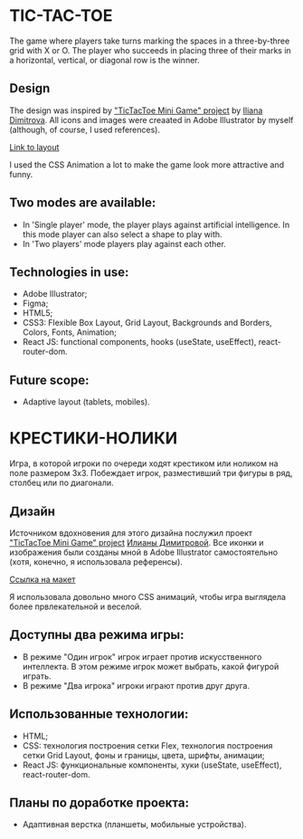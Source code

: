 # TIC-TAC-TOE
The game where players take turns marking the spaces in a three-by-three grid with X or O. The player who succeeds in placing three of their marks in a horizontal, vertical, or diagonal row is the winner.

## Design
The design was inspired by ["TicTacToe Mini Game" project](https://www.behance.net/gallery/85650953/TicTacToe-Mini-Game) by [Iliana Dimitrova](https://www.behance.net/ilianastavreva). All icons and images were creaated in Adobe Illustrator by myself (although, of course, I used references). 

[Link to layout](https://drive.google.com/file/d/1-A9-nt28XR0tXuNEXV11JKzE95CE09Uk/view?usp=sharing)

I used the CSS Animation a lot to make the game look more attractive and funny. 

## Two modes are available:
- In 'Single player' mode, the player plays against artificial intelligence. In this mode player can also select a shape to play with.
- In 'Two players' mode players play against each other.

## Technologies in use:
- Adobe Illustrator;
- Figma;
- HTML5;
- CSS3: Flexible Box Layout, Grid Layout, Backgrounds and Borders,  Colors, Fonts, Animation;
- React JS: functional components, hooks (useState, useEffect), react-router-dom.

## Future scope:
- Adaptive layout (tablets, mobiles).

# КРЕСТИКИ-НОЛИКИ
Игра, в которой игроки по очереди ходят крестиком или ноликом на поле размером 3х3. Побеждает игрок, разместивший три фигуры в ряд, столбец или по диагонали.

## Дизайн
Источником вдохновения для этого дизайна послужил проект ["TicTacToe Mini Game" project](https://www.behance.net/gallery/85650953/TicTacToe-Mini-Game) [Илианы Димитровой](https://www.behance.net/ilianastavreva). Все иконки и изображения были созданы мной в Adobe Illustrator самостоятельно (хотя, конечно, я использовала референсы).

[Ссылка на макет](https://drive.google.com/file/d/1-A9-nt28XR0tXuNEXV11JKzE95CE09Uk/view?usp=sharing)

Я использовала довольно много CSS анимаций, чтобы игра выглядела более првлекательной и веселой.

## Доступны два режима игры:
- В режиме "Один игрок" игрок играет против искусственного интеллекта. В этом режиме игрок может выбрать, какой фигурой играть.
- В режиме "Два игрока" игроки играют против друг друга.

## Использованные технологии:
- HTML;
- CSS: технология построения сетки Flex, технология построения сетки Grid Layout, фоны и границы, цвета, шрифты, анимации;
- React JS: функциональные компоненты, хуки (useState, useEffect), react-router-dom.

## Планы по доработке проекта:
- Адаптивная верстка (планшеты, мобильные устройства).
